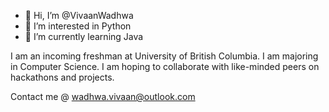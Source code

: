 - 👋 Hi, I’m @VivaanWadhwa
- 👀 I’m interested in Python
- 🌱 I’m currently learning Java

I am an incoming freshman at University of British Columbia. I am majoring in Computer Science. I am hoping to collaborate with like-minded peers on hackathons and projects. 

Contact me @ wadhwa.vivaan@outlook.com

<!---
VivaanWadhwa/VivaanWadhwa is a ✨ special ✨ repository because its `README.md` (this file) appears on your GitHub profile.
You can click the Preview link to take a look at your changes.
--->
